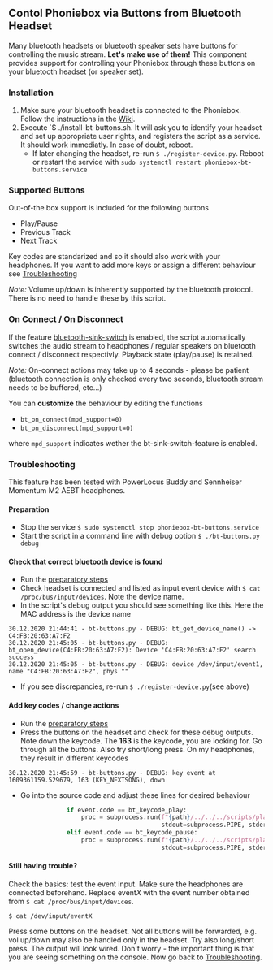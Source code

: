 ## Contol Phoniebox via Buttons from Bluetooth Headset

Many bluetooth headsets or bluetooth speaker sets have buttons for controlling the music stream. **Let's make use of them!** 
This component provides support for controlling your Phoniebox through these buttons on your bluetooth headset (or speaker set).

### Installation

1. Make sure your bluetooth headset is connected to the Phoniebox. Follow the instructions in the [Wiki](https://github.com/MiczFlor/RPi-Jukebox-RFID/wiki/Bluetooth).
2. Execute `$ ./install-bt-buttons.sh. It will ask you to identify your headset and set up appropriate user rights, and registers the script as a service. It should work immediatly. In case of doubt, reboot.
	- If later changing the headset, re-run `$ ./register-device.py`. Reboot or restart the service with `sudo systemctl restart phoniebox-bt-buttons.service `

### Supported Buttons

Out-of-the box support is included for the following buttons

- Play/Pause
- Previous Track
- Next Track

Key codes are standarized and so it should also work with your headphones. If you want to add more keys or assign a different behaviour see [Troubleshooting](#troubleshooting)

*Note:* Volume up/down is inherently supported by the bluetooth protocol. There is no need to handle these by this script.

### On Connect / On Disconnect

If the feature [bluetooth-sink-switch](../../bluetooth-sink-switch) is enabled, the script automatically switches the audio stream to headphones / regular speakers on bluetooth connect / disconnect  respectivly. Playback state (play/pause) is retained.

*Note:* On-connect actions may take up to 4 seconds - please be patient (bluetooth connection is only checked every two seconds, bluetooth stream needs to be buffered, etc...)

You can **customize** the behaviour by editing the functions 

- `bt_on_connect(mpd_support=0)`
- `bt_on_disconnect(mpd_support=0)`

where `mpd_support` indicates wether the bt-sink-switch-feature is enabled.

### Troubleshooting

This feature has been tested with PowerLocus Buddy and Sennheiser Momentum M2 AEBT headphones.

#### Preparation

- Stop the service `$ sudo systemctl stop phoniebox-bt-buttons.service`
- Start the script in a command line with debug option `$ ./bt-buttons.py debug`

#### Check that correct bluetooth device is found

- Run the [preparatory steps](#preparation)
- Check headset is connected and listed as input event device with `$ cat /proc/bus/input/devices`. Note the device name.
- In the script's debug output you should see something like this. Here the MAC address is the device name
~~~
30.12.2020 21:44:41 - bt-buttons.py - DEBUG: bt_get_device_name() -> C4:FB:20:63:A7:F2
30.12.2020 21:45:05 - bt-buttons.py - DEBUG: bt_open_device(C4:FB:20:63:A7:F2): Device 'C4:FB:20:63:A7:F2' search success
30.12.2020 21:45:05 - bt-buttons.py - DEBUG: device /dev/input/event1, name "C4:FB:20:63:A7:F2", phys ""
~~~

- If you see discrepancies, re-run `$ ./register-device.py`(see above)

#### Add key codes / change actions
- Run the [preparatory steps](#preparation)
- Press the buttons on the headset and check for these debug outputs. Note down the keycode. The **163** is the keycode, you are looking for. Go through all the buttons. Also try short/long press. On my headphones, they result in different keycodes
```
30.12.2020 21:45:59 - bt-buttons.py - DEBUG: key event at 1609361159.529679, 163 (KEY_NEXTSONG), down
```
- Go into the source code and adjust these lines for desired behaviour
~~~python
                if event.code == bt_keycode_play:
                    proc = subprocess.run(f"{path}/../../../scripts/playout_controls.sh -c=playerpause", shell=True, check=False,
                                          stdout=subprocess.PIPE, stderr=subprocess.STDOUT)
                elif event.code == bt_keycode_pause:
                    proc = subprocess.run(f"{path}/../../../scripts/playout_controls.sh -c=playerpause", shell=True, check=False,
                                          stdout=subprocess.PIPE, stderr=subprocess.STDOUT)

~~~

#### Still having trouble?
Check the basics: test the event input. Make sure the headphones are connected beforehand. Replace event*X* with the event number obtained from `$ cat /proc/bus/input/devices`. 

```$ cat /dev/input/eventX```

Press some buttons on the headset. Not all buttons will be forwarded, e.g. vol up/down may also be handled only in the headset.
 Try also long/short press. The output will look wired. Don't worry - the important thing is that you are seeing something on the console. Now go back to [Troubleshooting](#troubleshooting).